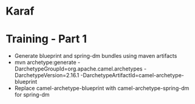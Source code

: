 Karaf
=====

# Training - Part 1

* Generate blueprint and spring-dm bundles using maven artifacts
* mvn archetype:generate -DarchetypeGroupId=org.apache.camel.archetypes -DarchetypeVersion=2.16.1  -DarchetypeArtifactId=camel-archetype-blueprint
* Replace camel-archetype-blueprint with camel-archetype-spring-dm for spring-dm
